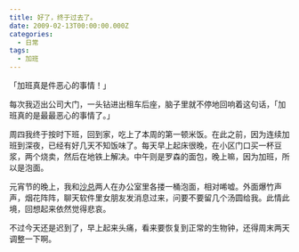 ```yaml
---
title: 好了，终于过去了。
date: 2009-02-13T00:00:00.000Z
categories:
  - 日常
tags:
  - 加班
---
```


「加班真是件恶心的事情！」

每次我迈出公司大门，一头钻进出租车后座，脑子里就不停地回响着这句话，「加班真的是最最恶心的事情了。」

周四我终于按时下班，回到家，吃上了本周的第一顿米饭。在此之前，因为连续加班到深夜，已经有好几天不知饭味了。每天早上起床很晚，在小区门口买一杯豆浆，两个烧卖，然后在地铁上解决。中午则是罗森的面包，晚上嘛，因为加班，所以是泡面。

元宵节的晚上，我和[沙总](http://www.digitalm.cn/blog/)两人在办公室里各搂一桶泡面，相对唏嘘。外面爆竹声声，烟花阵阵，聊天软件里女朋友发消息过来，问要不要留几个汤圆给我。此情此境，回想起来依然觉得悲哀。

不过今天还是迟到了，早上起来头痛，看来要恢复到正常的生物钟，还得周末两天调整一下啊。
